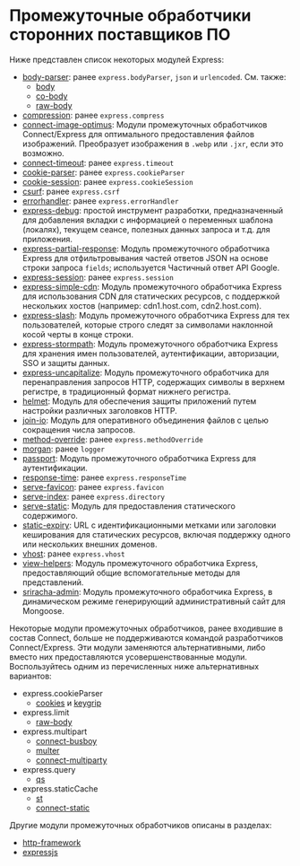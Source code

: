 # Промежуточные обработчики сторонних поставщиков ПО

Ниже представлен список некоторых модулей Express:

- [body-parser](https://github.com/expressjs/body-parser): ранее `express.bodyParser`, `json` и `urlencoded`.
  См. также:
  - [body](https://github.com/raynos/body)
  - [co-body](https://github.com/visionmedia/co-body)
  - [raw-body](https://github.com/stream-utils/raw-body)
- [compression](https://github.com/expressjs/compression): ранее `express.compress`
- [connect-image-optimus](https://github.com/msemenistyi/connect-image-optimus): Модули промежуточных обработчиков Connect/Express для оптимального предоставления файлов изображений. Преобразует изображения в `.webp` или `.jxr`, если это возможно.
- [connect-timeout](https://github.com/expressjs/timeout): ранее `express.timeout`
- [cookie-parser](https://github.com/expressjs/cookie-parser): ранее `express.cookieParser`
- [cookie-session](https://github.com/expressjs/cookie-session): ранее `express.cookieSession`
- [csurf](https://github.com/expressjs/csurf): ранее `express.csrf`
- [errorhandler](https://github.com/expressjs/errorhandler): ранее `express.errorHandler`
- [express-debug](https://github.com/devoidfury/express-debug): простой инструмент разработки, предназначенный для добавления вкладки с информацией о переменных шаблона (локалях), текущем сеансе, полезных данных запроса и т.д. для приложения.
- [express-partial-response](https://github.com/nemtsov/express-partial-response): Модуль промежуточного обработчика Express для отфильтровывания частей ответов JSON на основе строки запроса `fields`; используется Частичный ответ API Google.
- [express-session](https://github.com/expressjs/session): ранее `express.session`
- [express-simple-cdn](https://github.com/jamiesteven/express-simple-cdn): Модуль промежуточного обработчика Express для использования CDN для статических ресурсов, с поддержкой нескольких хостов (например: cdn1.host.com, cdn2.host.com).
- [express-slash](https://github.com/ericf/express-slash): Модуль промежуточного обработчика Express для тех пользователей, которые строго следят за символами наклонной косой черты в конце строки.
- [express-stormpath](https://github.com/stormpath/stormpath-express): Модуль промежуточного обработчика Express для хранения имен пользователей, аутентификации, авторизации, SSO и защиты данных.
- [express-uncapitalize](https://github.com/jamiesteven/express-uncapitalize): Модуль промежуточного обработчика для перенаправления запросов HTTP, содержащих символы в верхнем регистре, в традиционный формат нижнего регистра.
- [helmet](https://github.com/helmetjs/helmet): Модуль для обеспечения защиты приложений путем настройки различных заголовков HTTP.
- [join-io](https://github.com/coderaiser/join-io 'join-io'): Модуль для оперативного объединения файлов с целью сокращения числа запросов.
- [method-override](https://github.com/expressjs/method-override): ранее `express.methodOverride`
- [morgan](https://github.com/expressjs/morgan): ранее `logger`
- [passport](https://github.com/jaredhanson/passport): Модуль промежуточного обработчика Express для аутентификации.
- [response-time](https://github.com/expressjs/response-time): ранее `express.responseTime`
- [serve-favicon](https://github.com/expressjs/serve-favicon): ранее `express.favicon`
- [serve-index](https://github.com/expressjs/serve-index): ранее `express.directory`
- [serve-static](https://github.com/expressjs/serve-static): Модуль для предоставления статического содержимого.
- [static-expiry](https://github.com/paulwalker/connect-static-expiry): URL с идентификационными метками или заголовки кеширования для статических ресурсов, включая поддержку одного или нескольких внешних доменов.
- [vhost](https://github.com/expressjs/vhost): ранее `express.vhost`
- [view-helpers](https://github.com/madhums/node-view-helpers): Модуль промежуточного обработчика Express, предоставляющий общие вспомогательные методы для представлений.
- [sriracha-admin](https://github.com/hdngr/siracha): Модуль промежуточного обработчика Express, в динамическом режиме генерирующий административный сайт для Mongoose.

Некоторые модули промежуточных обработчиков, ранее входившие в состав Connect, больше не поддерживаются командой разработчиков Connect/Express. Эти модули заменяются альтернативными, либо вместо них предоставляются усовершенствованные модули. Воспользуйтесь одним из перечисленных ниже альтернативных вариантов:

- express.cookieParser
  - [cookies](https://github.com/jed/cookies) и [keygrip](https://github.com/jed/keygrip)
- express.limit
  - [raw-body](https://github.com/stream-utils/raw-body)
- express.multipart
  - [connect-busboy](https://github.com/mscdex/connect-busboy)
  - [multer](https://github.com/expressjs/multer)
  - [connect-multiparty](https://github.com/superjoe30/connect-multiparty)
- express.query
  - [qs](https://github.com/visionmedia/node-querystring)
- express.staticCache
  - [st](https://github.com/isaacs/st)
  - [connect-static](https://github.com/andrewrk/connect-static)

Другие модули промежуточных обработчиков описаны в разделах:

- [http-framework](https://github.com/Raynos/http-framework/wiki/Modules)
- [expressjs](https://github.com/expressjs)
